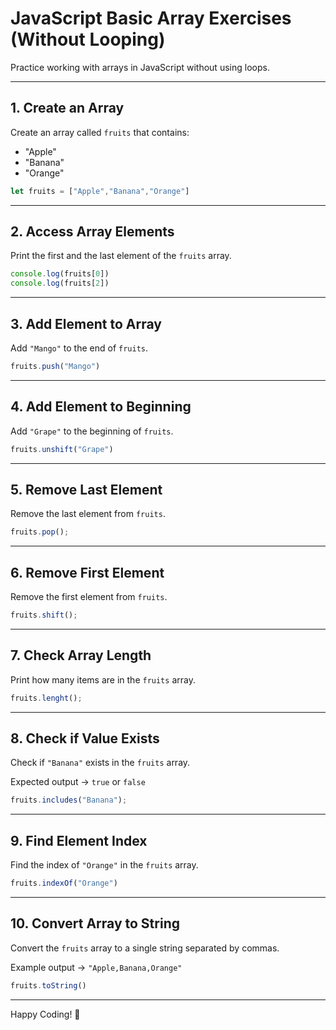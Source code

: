 
# JavaScript Basic Array Exercises (Without Looping)

Practice working with arrays in JavaScript without using loops.

---

## 1. Create an Array

Create an array called `fruits` that contains:

- "Apple"
- "Banana"
- "Orange"

```javascript
let fruits = ["Apple","Banana","Orange"]
```

---

## 2. Access Array Elements

Print the first and the last element of the `fruits` array.

```javascript
console.log(fruits[0])
console.log(fruits[2])
```

---

## 3. Add Element to Array

Add `"Mango"` to the end of `fruits`.

```javascript
fruits.push("Mango")
```

---

## 4. Add Element to Beginning

Add `"Grape"` to the beginning of `fruits`.

```javascript
fruits.unshift("Grape")
```

---

## 5. Remove Last Element

Remove the last element from `fruits`.

```javascript
fruits.pop();
```

---

## 6. Remove First Element

Remove the first element from `fruits`.

```javascript
fruits.shift();
```

---

## 7. Check Array Length

Print how many items are in the `fruits` array.

```javascript
fruits.lenght();
```

---

## 8. Check if Value Exists

Check if `"Banana"` exists in the `fruits` array.

Expected output → `true` or `false`

```javascript
fruits.includes("Banana");
```

---

## 9. Find Element Index

Find the index of `"Orange"` in the `fruits` array.

```javascript
fruits.indexOf("Orange")
```

---

## 10. Convert Array to String

Convert the `fruits` array to a single string separated by commas.

Example output → `"Apple,Banana,Orange"`

```javascript
fruits.toString()
```

---

Happy Coding! 🚀
